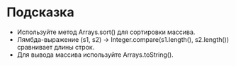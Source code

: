 # Подсказка

- Используйте метод Arrays.sort() для сортировки массива.
- Лямбда-выражение (s1, s2) -> Integer.compare(s1.length(), s2.length()) сравнивает длины строк.
- Для вывода массива используйте Arrays.toString().
